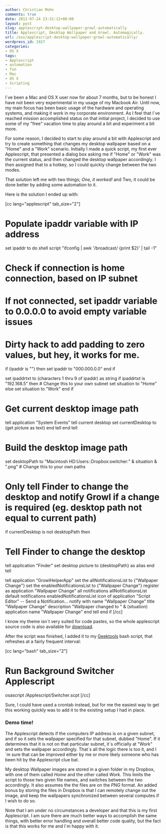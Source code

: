 ```yaml
---
author: Christian Mohn
comments: true
date: 2012-07-24 23:31:12+00:00
layout: post
slug: applescript-desktop-wallpaper-growl-automatically
title: Applescript, Desktop Wallpaper and Growl. Automagically.
url: /osx/applescript-desktop-wallpaper-growl-automatically/
wordpress_id: 1927
categories:
- OS X
tags:
- Applescript
- automation
- fun
- Mac
- OS X
- Scripting
---
```


I´ve been a Mac and OS X user now for about 7 months, but to be honest I have not been very experimental in my usage of my Macbook Air. Until now, my main focus has been basic usage of the hardware and operating systems, and making it work in my corporate environment. As I feel that I´ve reached mission accomplished status on that initial project, I decided to use some of my "free" vacation time to play around a bit and experiment a bit more.

For some reason, I decided to start to play around a bit with Applescript and try to create something that changes my desktop wallpaper based on a "Home" and a "Work" scenario. Initially I made a quick script, my first ever Applescript, that presented a dialog box asking me if "Home" or "Work" was the current status, and then changed the desktop wallpaper accordingly. I then assigned that to a hotkey, so I could quickly change between the two modes.

That solution left me with two things; _One, it worked!_ and Two, it could be done better by adding some automation to it.

Here is the solution I ended up with:

[cc lang="applescript" tab_size="2"]
# Populate ipaddr variable with IP address
set ipaddr to do shell script "ifconfig | awk '/broadcast/ {print $2}' | tail -1"

# Check if connection is home connection, based on IP subnet

# If not connected, set ipaddr variable to 0.0.0.0 to avoid empty variable issues
# Dirty hack to add padding to zero values, but hey, it works for me.

if (ipaddr is "") then
set ipaddr to "000.000.0.0"
end if

set ipaddrtxt to (characters 1 thru 9 of ipaddr) as string
if ipaddrtxt is "192.168.5" then # Change this to your own subnet
set situation to "Home"
else
set situation to "Work"
end if

# Get current desktop image path
tell application "System Events"
tell current desktop
set currentDesktop to (get picture as text)
end tell
end tell

# Build the desktop image path
set desktopPath to "Macintosh HD:Users::Dropbox:switcher:" & situation & ".png" # Change this to your own paths

# Only tell Finder to change the desktop and notify Growl if a change is required (eg. desktop path not equal to current path)
if currentDesktop is not desktopPath then

# Tell Finder to change the desktop
tell application "Finder"
set desktop picture to {desktopPath} as alias
end tell

tell application "GrowlHelperApp"
set the allNotificationsList to {"Wallpaper Change"}
set the enabledNotificationsList to {"Wallpaper Change"}
register as application "Wallpaper Change" all notifications allNotificationsList default notifications enabledNotificationsList icon of application "Script Editor"
-- Send a Notification...
notify with name "Wallpaper Change" title "Wallpaper Change" description "Wallpaper changed to " & (situation) application name "Wallpaper Change"
end tell
end if
[/cc]

I know my theme isn´t very suited for code pastes, so the whole applescript source code is also available for [download](https://dl.dropbox.com/u/20629/vninja/Switcher.scpt).

After the script was finished, I added it to my [Geektools](http://projects.tynsoe.org/en/geektool/) bash script, that refreshes at a fairly frequent interval:

[cc lang="bash" tab_size="2"]
# Run Background Switcher Applescript
osascript /Applescript/Switcher.scpt
[/cc]

Sure, I could have used a crontab instead, but for me the easiest way to get this working quickly was to add it to the existing setup I had in place.



### Demo time!




The Applescript detects if the computers IP address is on a given subnet, and if so it sets the wallpaper specified for that subnet, dubbed "Home". If it determines that it is not on that particular subnet, it´s officially at "Work" and sets the wallpaper accordingly. That´s all the logic there is too it, and I´m sure that can be improved either by me or more likely someone who has been hit by the Applescript clue bat.

My desktop Wallpaper images are stored in a given folder in my Dropbox, with one of them called _Home_ and the other called _Work_. This limits the script to those two given file names, and switches between the two accordingly. It also assumes the the files are on the _PNG_ format. An added bonus by storing the files in Dropbox is that I can remotely change out the image, and keep the wallpapers synchronized between several computes if I wish to do so.

Note that I am under no circumstances a developer and that this is my first Applescript. I am sure there are much better ways to accomplish the same things, with better error handling and overall better code quality, but the fact is that this works for me and I´m happy with it.

